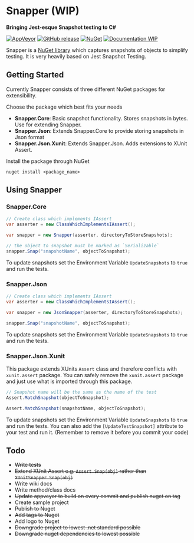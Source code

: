 # Snapper (WIP)
**Bringing Jest-esque Snapshot testing to C#**

[![AppVeyor](https://img.shields.io/appveyor/ci/gruntjs/grunt.svg?style=for-the-badge)](https://ci.appveyor.com/project/theramis/snapper)
[![GitHub release](https://img.shields.io/github/release/theramis/snapper.svg?style=for-the-badge)](https://github.com/theramis/Snapper)
[![NuGet](https://img.shields.io/nuget/v/Snapper.Core.svg?style=for-the-badge)](https://www.nuget.org/packages/Snapper.Core)
[![Documentation WIP](https://img.shields.io/badge/Docs-WIP-red.svg?style=for-the-badge)](https://github.com/theramis/Snapper)

Snapper is a [NuGet library](https://www.nuget.org/packages/Snapper.Core) which captures snapshots of objects to simplify testing.
It is very heavily based on Jest Snapshot Testing.

## Getting Started
Currently Snapper consists of three different NuGet packages for extensibility.

Choose the package which best fits your needs
- **Snapper.Core**: Basic snapshot functionality. Stores snapshots in bytes. Use for extending Snapper.
- **Snapper.Json**: Extends Snapper.Core to provide storing snapshots in Json format
- **Snapper.Json.Xunit**: Extends Snapper.Json. Adds extensions to XUnit Assert.

Install the package through NuGet
```
nuget install <package_name>
```

## Using Snapper

### Snapper.Core

```cs
// Create class which implements IAssert
var asserter = new ClassWhichImplementsIAssert();

var snapper = new Snapper(asserter, directoryToStoreSnapshots);

// the object to snapshot must be marked as `Serializable`
snapper.Snap("snapshotName", objectToSnapshot);
```
To update snapshots set the Environment Variable `UpdateSnapshots` to `true` and run the tests.

### Snapper.Json

```cs
// Create class which implements IAssert
var asserter = new ClassWhichImplementsIAssert();

var snapper = new JsonSnapper(asserter, directoryToStoreSnapshots);

snapper.Snap("snapshotName", objectToSnapshot);
```
To update snapshots set the Environment Variable `UpdateSnapshots` to `true` and run the tests.

### Snapper.Json.Xunit
This package extends XUnits `Assert` class and therefore conflicts with `xunit.assert` package.
You can safely remove the `xunit.assert` package and just use what is imported through this package.

```cs
// Snapshot name will be the same as the name of the test
Assert.MatchSnapshot(objectToSnapshot);

Assert.MatchSnapshot(snapshotName, objectToSnapshot);
```
To update snapshots set the Environment Variable `UpdateSnapshots` to `true` and run the tests.
You can also add the `[UpdateTestSnapshot]` attribute to your test and run it. (Remember to remove it before you commit your code)

## Todo
- ~~Write tests~~
- ~~Extend XUnit Assert e.g. `Assert.Snap(obj)` rather than `XUnitSnapper.Snap(obj)`~~
- Write wiki docs
- Write method/class docs
- ~~Update appveyor to build on every commit and publish nuget on tag~~
- Create sample project
- ~~Publish to Nuget~~
- ~~Add tags to Nuget~~
- Add logo to Nuget
- ~~Downgrade project to lowest .net standard possible~~
- ~~Downgrade nuget dependencies to lowest possible~~
